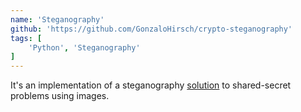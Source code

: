```yaml
---
name: 'Steganography'
github: 'https://github.com/GonzaloHirsch/crypto-steganography'
tags: [
    'Python', 'Steganography'
]
---
```


It's an implementation of a steganography [solution](https://www.researchgate.net/publication/265172530_Sistema_de_Imagen_Secreta_Compartida_con_Optimizacion_de_la_Carga_Util) to shared-secret problems using images.